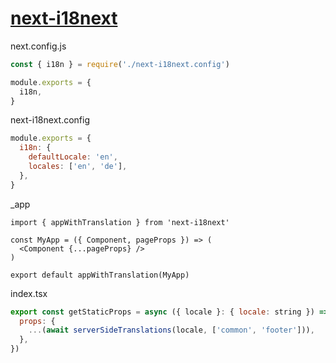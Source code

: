 # [next-i18next](https://www.npmjs.com/package/next-i18next)

next.config.js
```js
const { i18n } = require('./next-i18next.config')

module.exports = {
  i18n,
}
```

next-i18next.config
```js
module.exports = {
  i18n: {
    defaultLocale: 'en',
    locales: ['en', 'de'],
  },
}
```

_app
```
import { appWithTranslation } from 'next-i18next'

const MyApp = ({ Component, pageProps }) => (
  <Component {...pageProps} />
)

export default appWithTranslation(MyApp)
```

index.tsx

```js
export const getStaticProps = async ({ locale }: { locale: string }) => ({
  props: {
    ...(await serverSideTranslations(locale, ['common', 'footer'])),
  },
})
```
